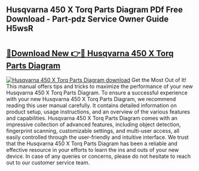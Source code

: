 ## Husqvarna 450 X Torq Parts Diagram PDf Free Download - Part-pdz Service Owner Guide H5wsR

# <h2><a href="http://dfmnp6.blite.top/?on=Husqvarna+450+X+Torq+Parts+Diagram">🔗Download New 👉🔴 Husqvarna 450 X Torq Parts Diagram</a></h2>

[![Husqvarna 450 X Torq Parts Diagram download](https://i.imgur.com/lujVjoI.png)](http://dfmnp6.blite.top/?on=Husqvarna+450+X+Torq+Parts+Diagram)
Get the Most Out of It! This manual offers tips and tricks to maximize the performance of your new Husqvarna 450 X Torq Parts Diagram. To ensure a successful experience with your new Husqvarna 450 X Torq Parts Diagram, we recommend reading this user manual carefully. It contains detailed information on product setup, usage instructions, and an overview of the various features and capabilities. Husqvarna 450 X Torq Parts Diagram comes with an impressive collection of advanced features, including object detection, fingerprint scanning, customizable settings, and multi-user access, all easily controlled through the user-friendly and intuitive interface. We trust that the Husqvarna 450 X Torq Parts Diagram has been a reliable and effective resource in your efforts to learn the ins and outs of your new device. In case of any queries or concerns, please do not hesitate to reach out to our customer service team.
